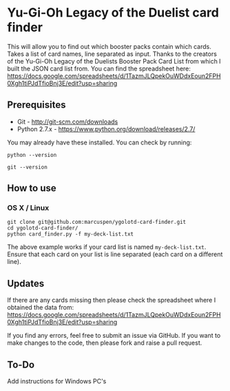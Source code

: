 # Yu-Gi-Oh Legacy of the Duelist card finder

This will allow you to find out which booster packs contain which cards.
Takes a list of card names, line separated as input.
Thanks to the creators of the Yu-Gi-Oh Legacy of the Duelists Booster Pack Card List from which I built the JSON card list from. You can find the spreadsheet here:
https://docs.google.com/spreadsheets/d/1TazmJLQpekOuWDdxEoun2FPH0Xgh1tiPJdTfioBnj3E/edit?usp=sharing

## Prerequisites

* Git - http://git-scm.com/downloads
* Python 2.7.x - https://www.python.org/download/releases/2.7/

You may already have these installed. You can check by running:

```
python --version
```
```
git --version
```

## How to use

### OS X / Linux

```
git clone git@github.com:marcuspen/ygolotd-card-finder.git
cd ygolotd-card-finder/
python card_finder.py -f my-deck-list.txt
```
The above example works if your card list is named `my-deck-list.txt`.
Ensure that each card on your list is line separated (each card on a different line).

## Updates

If there are any cards missing then please check the spreadsheet where I obtained the data from:
https://docs.google.com/spreadsheets/d/1TazmJLQpekOuWDdxEoun2FPH0Xgh1tiPJdTfioBnj3E/edit?usp=sharing

If you find any errors, feel free to submit an issue via GitHub.
If you want to make changes to the code, then please fork and raise a pull request.

## To-Do

Add instructions for Windows PC's


